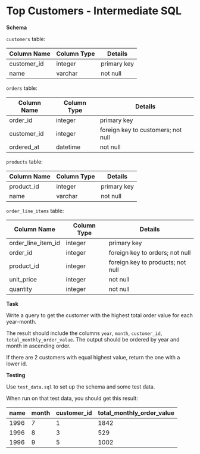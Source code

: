 # Top Customers - Intermediate SQL

**Schema**

`customers` table:

| Column Name | Column Type | Details |
| --- | --- | --- |
| customer_id | integer | primary key |
| name | varchar | not null |

`orders` table:

| Column Name | Column Type | Details |
| --- | --- | --- |
| order_id | integer | primary key |
| customer_id | integer | foreign key to customers; not null |
| ordered_at | datetime | not null |

`products` table:

| Column Name | Column Type | Details |
| --- | --- | --- |
| product_id | integer | primary key |
| name | varchar | not null |

`order_line_items` table:

| Column Name | Column Type | Details |
| --- | --- | --- |
| order_line_item_id | integer | primary key |
| order_id | integer | foreign key to orders; not null |
| product_id | integer | foreign key to products; not null |
| unit_price | integer | not null |
| quantity | integer | not null |

**Task**

Write a query to get the customer with the highest total order value for each year-month.

The result should include the columns `year`, `month`, `customer_id`, `total_monthly_order_value`. The output should be ordered by year and month in ascending order.

If there are 2 customers with equal highest value, return the one with a lower id.

**Testing**

Use `test_data.sql` to set up the schema and some test data.

When run on that test data, you should get this result:

| name | month | customer_id | total_monthly_order_value
| --- | --- | --- | ---
| 1996 | 7 | 1 | 1842
| 1996 | 8 | 3 | 529
| 1996 | 9 | 5 | 1002
